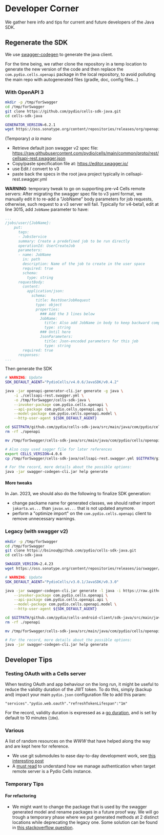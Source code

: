 # Developer Corner

We gather here info and tips for current and future developers of the Java SDK.

## Regenerate the SDK

We use [swagger-codegen](https://swagger.io/docs/open-source-tools/swagger-codegen/) to generate the java client.


For the time being, we rather clone the repository in a temp location to generate the new version of the code and then replace the `com.pydio.cells.openapi` package in the local repository, to avoid polluting the main repo with autogenerated files (gradle, doc, config files...)

### With OpenAPI 3

```sh
mkdir -p /tmp/forSwagger
cd /tmp/forSwagger
git clone https://github.com/pydio/cells-sdk-java.git
cd cells-sdk-java

GENERATOR_VERSION=6.2.1
wget https://oss.sonatype.org/content/repositories/releases/org/openapitools/openapi-generator-cli/${GENERATOR_VERSION}/openapi-generator-cli-${GENERATOR_VERSION}.jar -O openapi-generator-cli.jar

```

(Temporary) _a la mano_
- Retrieve default json swagger v2 spec file: https://raw.githubusercontent.com/pydio/cells/main/common/proto/rest/cellsapi-rest.swagger.json
- Copy/paste specification file at: https://editor.swagger.io/
- use Edit / convert to v3
- paste back the specs in the root java project typically in cellsapi-rest.swagger.yml

**WARNING**: temporary tweak to go on supporting pre-v4 Cells remote servers:
After migrating the swagger spec file to v3 yaml format, we manually edit it to re-add a "JobName" body parameters for job requests, otherwise, such request to a v3 server will fail.
Typically for v4-beta1, edit at line 3015, add `JobName` parameter to have:

```yml
...
/jobs/user/{JobName}:
    put:
      tags:
      - JobsService
      summary: Create a predefined job to be run directly
      operationId: UserCreateJob
      parameters:
      - name: JobName
        in: path
        description: Name of the job to create in the user space
        required: true
        schema:
          type: string
      requestBody:
        content:
          application/json:
            schema:
              title: RestUserJobRequest
              type: object
              properties:
                ### Add the 3 lines below
                JobName:
                  title: Also add JobName in body to keep backward compatibility with pre v4 versions
                  type: string
                ### Until here
                JsonParameters:
                  title: Json-encoded parameters for this job
                  type: string
        required: true
      responses:
...
```

Then generate the SDK

```sh
# WARNING: Update
SDK_DEFAULT_AGENT="PydioCells/v4.0.6/JavaSDK/v0.4.2"

java -jar openapi-generator-cli.jar generate -g java \
    -i ./cellsapi-rest.swagger.yml \
    -o /tmp/forSwagger/cells-sdk-java \
    --invoker-package com.pydio.cells.openapi \
    --api-package com.pydio.cells.openapi.api \
    --model-package com.pydio.cells.openapi.model \
    --http-user-agent ${SDK_DEFAULT_AGENT}

cd $GITPATH/github.com/pydio/cells-sdk-java/src/main/java/com/pydio/cells/
rm -rf ./openapi

mv /tmp/forSwagger/cells-sdk-java/src/main/java/com/pydio/cells/openapi .

# Also copy used sagger file for later references
export CELLS_VERSION=4.0.6
cp /tmp/forSwagger/cells-sdk-java/cellsapi-rest.swagger.yml $GITPATH/github.com/pydio/cells-android-app/sdk-java/src/main/java/com/pydio/cells/openapi/cellsapi-rest-${CELLS_VERSION}.swagger.yml

# For the record, more details about the possible options:
java -jar swagger-codegen-cli.jar help generate
```

#### More tweaks

In Jan. 2023, we should also do the following to finalize SDK generation:

- change packame name for generated classes, we should rather import `jakarta.ws...` than `javax.ws...` that is not updated anymore.
- perform a "optimize import" on the `com.pydio.cells.openapi` client to remove unnecessary warnings.

### Legacy (with swagger v2)

```sh
mkdir -p /tmp/forSwagger
cd /tmp/forSwagger
git clone https://bsinou@github.com/pydio/cells-sdk-java.git
cd cells-sdk-java

SWAGGER_VERSION=2.4.23
wget https://oss.sonatype.org/content/repositories/releases/io/swagger/swagger-codegen-cli/${SWAGGER_VERSION}/swagger-codegen-cli-${SWAGGER_VERSION}.jar -O swagger-codegen-cli.jar

# WARNING: Update
SDK_DEFAULT_AGENT="PydioCells/v3.0.1/JavaSDK/v0.3.0"

java -jar swagger-codegen-cli.jar generate -l java -i https://raw.githubusercontent.com/pydio/cells/stable/common/proto/rest/rest.swagger.json \
    --invoker-package com.pydio.cells.openapi \
    --api-package com.pydio.cells.openapi.api \
    --model-package com.pydio.cells.openapi.model \
    --http-user-agent ${SDK_DEFAULT_AGENT}

cd $GITPATH/github.com/pydio/cells-android-client/sdk-java/src/main/java/com/pydio/cells/
rm -rf ./openapi

mv /tmp/forSwagger/cells-sdk-java/src/main/java/com/pydio/cells/openapi .

# For the record, more details about the possible options:
java -jar swagger-codegen-cli.jar help generate
```

## Developer Tips

### Testing OAuth with a Cells server

When testing OAuth and app behaviour on the long run, it might be useful to reduce the validity duration of the JWT token.
To do this, simply (backup and) impact your main `pydio.json` configuration file to add this param:

`"services"."pydio.web.oauth"."refreshTokenLifespan":"1m"`

For the record, validity duration is expressed as a [go duration](https://pkg.go.dev/time#Duration), and is set by default to 10 minutes (`10m`).

### Various

A list of random resources on the _WWW_ that have helped along the way and are kept here for reference.

- We use git submodules to ease day-to-day development work, see [this interesting post](https://blog.bitsrc.io/how-to-utilize-submodules-within-git-repos-5dfdd1c62d09)
- A [must read](https://auth0.com/docs/flows/call-your-api-using-the-authorization-code-flow) to understand how we manage authentication when target remote server is a Pydio Cells instance.

### Temporary Tips

#### For refactoring

- We might want to change the package that is used by the swagger generated model and rename packages in a future proof way. We will go trough a temporary phase where we put generated methods at 2 distinct locations while deprecating the legacy one. Some solution can be found in [this stackoverflow question](https://stackoverflow.com/questions/5074454/what-is-the-clearest-way-to-deprecate-a-package-in-java).
